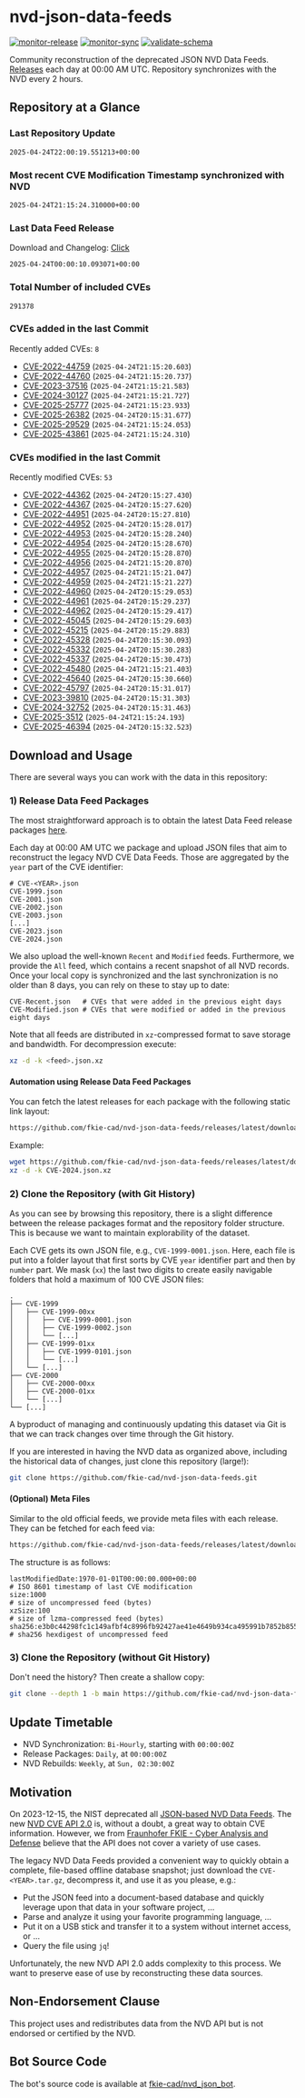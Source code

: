 # nvd-json-data-feeds

[![monitor-release](https://github.com/fkie-cad/nvd-json-data-feeds/actions/workflows/monitor_release.yml/badge.svg)](https://github.com/fkie-cad/nvd-json-data-feeds/actions/workflows/monitor_release.yml)
[![monitor-sync](https://github.com/fkie-cad/nvd-json-data-feeds/actions/workflows/monitor_sync.yml/badge.svg)](https://github.com/fkie-cad/nvd-json-data-feeds/actions/workflows/monitor_sync.yml)
[![validate-schema](https://github.com/fkie-cad/nvd-json-data-feeds/actions/workflows/validate_schema.yml/badge.svg)](https://github.com/fkie-cad/nvd-json-data-feeds/actions/workflows/validate_schema.yml)

Community reconstruction of the deprecated JSON NVD Data Feeds.
[Releases](https://github.com/fkie-cad/nvd-json-data-feeds/releases/latest) each day at 00:00 AM UTC.
Repository synchronizes with the NVD every 2 hours.

## Repository at a Glance

### Last Repository Update

```plain
2025-04-24T22:00:19.551213+00:00
```

### Most recent CVE Modification Timestamp synchronized with NVD

```plain
2025-04-24T21:15:24.310000+00:00
```

### Last Data Feed Release

Download and Changelog: [Click](https://github.com/fkie-cad/nvd-json-data-feeds/releases/latest)

```plain
2025-04-24T00:00:10.093071+00:00
```

### Total Number of included CVEs

```plain
291378
```

### CVEs added in the last Commit

Recently added CVEs: `8`

- [CVE-2022-44759](CVE-2022/CVE-2022-447xx/CVE-2022-44759.json) (`2025-04-24T21:15:20.603`)
- [CVE-2022-44760](CVE-2022/CVE-2022-447xx/CVE-2022-44760.json) (`2025-04-24T21:15:20.737`)
- [CVE-2023-37516](CVE-2023/CVE-2023-375xx/CVE-2023-37516.json) (`2025-04-24T21:15:21.583`)
- [CVE-2024-30127](CVE-2024/CVE-2024-301xx/CVE-2024-30127.json) (`2025-04-24T21:15:21.727`)
- [CVE-2025-25777](CVE-2025/CVE-2025-257xx/CVE-2025-25777.json) (`2025-04-24T21:15:23.933`)
- [CVE-2025-26382](CVE-2025/CVE-2025-263xx/CVE-2025-26382.json) (`2025-04-24T20:15:31.677`)
- [CVE-2025-29529](CVE-2025/CVE-2025-295xx/CVE-2025-29529.json) (`2025-04-24T21:15:24.053`)
- [CVE-2025-43861](CVE-2025/CVE-2025-438xx/CVE-2025-43861.json) (`2025-04-24T21:15:24.310`)


### CVEs modified in the last Commit

Recently modified CVEs: `53`

- [CVE-2022-44362](CVE-2022/CVE-2022-443xx/CVE-2022-44362.json) (`2025-04-24T20:15:27.430`)
- [CVE-2022-44367](CVE-2022/CVE-2022-443xx/CVE-2022-44367.json) (`2025-04-24T20:15:27.620`)
- [CVE-2022-44951](CVE-2022/CVE-2022-449xx/CVE-2022-44951.json) (`2025-04-24T20:15:27.810`)
- [CVE-2022-44952](CVE-2022/CVE-2022-449xx/CVE-2022-44952.json) (`2025-04-24T20:15:28.017`)
- [CVE-2022-44953](CVE-2022/CVE-2022-449xx/CVE-2022-44953.json) (`2025-04-24T20:15:28.240`)
- [CVE-2022-44954](CVE-2022/CVE-2022-449xx/CVE-2022-44954.json) (`2025-04-24T20:15:28.670`)
- [CVE-2022-44955](CVE-2022/CVE-2022-449xx/CVE-2022-44955.json) (`2025-04-24T20:15:28.870`)
- [CVE-2022-44956](CVE-2022/CVE-2022-449xx/CVE-2022-44956.json) (`2025-04-24T21:15:20.870`)
- [CVE-2022-44957](CVE-2022/CVE-2022-449xx/CVE-2022-44957.json) (`2025-04-24T21:15:21.047`)
- [CVE-2022-44959](CVE-2022/CVE-2022-449xx/CVE-2022-44959.json) (`2025-04-24T21:15:21.227`)
- [CVE-2022-44960](CVE-2022/CVE-2022-449xx/CVE-2022-44960.json) (`2025-04-24T20:15:29.053`)
- [CVE-2022-44961](CVE-2022/CVE-2022-449xx/CVE-2022-44961.json) (`2025-04-24T20:15:29.237`)
- [CVE-2022-44962](CVE-2022/CVE-2022-449xx/CVE-2022-44962.json) (`2025-04-24T20:15:29.417`)
- [CVE-2022-45045](CVE-2022/CVE-2022-450xx/CVE-2022-45045.json) (`2025-04-24T20:15:29.603`)
- [CVE-2022-45215](CVE-2022/CVE-2022-452xx/CVE-2022-45215.json) (`2025-04-24T20:15:29.883`)
- [CVE-2022-45328](CVE-2022/CVE-2022-453xx/CVE-2022-45328.json) (`2025-04-24T20:15:30.093`)
- [CVE-2022-45332](CVE-2022/CVE-2022-453xx/CVE-2022-45332.json) (`2025-04-24T20:15:30.283`)
- [CVE-2022-45337](CVE-2022/CVE-2022-453xx/CVE-2022-45337.json) (`2025-04-24T20:15:30.473`)
- [CVE-2022-45480](CVE-2022/CVE-2022-454xx/CVE-2022-45480.json) (`2025-04-24T21:15:21.403`)
- [CVE-2022-45640](CVE-2022/CVE-2022-456xx/CVE-2022-45640.json) (`2025-04-24T20:15:30.660`)
- [CVE-2022-45797](CVE-2022/CVE-2022-457xx/CVE-2022-45797.json) (`2025-04-24T20:15:31.017`)
- [CVE-2023-39810](CVE-2023/CVE-2023-398xx/CVE-2023-39810.json) (`2025-04-24T20:15:31.303`)
- [CVE-2024-32752](CVE-2024/CVE-2024-327xx/CVE-2024-32752.json) (`2025-04-24T20:15:31.463`)
- [CVE-2025-3512](CVE-2025/CVE-2025-35xx/CVE-2025-3512.json) (`2025-04-24T21:15:24.193`)
- [CVE-2025-46394](CVE-2025/CVE-2025-463xx/CVE-2025-46394.json) (`2025-04-24T20:15:32.523`)


## Download and Usage

There are several ways you can work with the data in this repository:

### 1) Release Data Feed Packages

The most straightforward approach is to obtain the latest Data Feed release packages [here](https://github.com/fkie-cad/nvd-json-data-feeds/releases/latest).

Each day at 00:00 AM UTC we package and upload JSON files that aim to reconstruct the legacy NVD CVE Data Feeds.
Those are aggregated by the `year` part of the CVE identifier:

```
# CVE-<YEAR>.json
CVE-1999.json
CVE-2001.json
CVE-2002.json
CVE-2003.json
[...]
CVE-2023.json
CVE-2024.json
```

We also upload the well-known `Recent` and `Modified` feeds.
Furthermore, we provide the `All` feed, which contains a recent snapshot of all NVD records.
Once your local copy is synchronized and the last synchronization is no older than 8 days, you can rely on these to stay up to date:

```plain
CVE-Recent.json   # CVEs that were added in the previous eight days
CVE-Modified.json # CVEs that were modified or added in the previous eight days
```

Note that all feeds are distributed in `xz`-compressed format to save storage and bandwidth.
For decompression execute:

```sh
xz -d -k <feed>.json.xz
```

#### Automation using Release Data Feed Packages

You can fetch the latest releases for each package with the following static link layout:

```sh
https://github.com/fkie-cad/nvd-json-data-feeds/releases/latest/download/CVE-<YEAR>.json.xz
```

Example:

```sh
wget https://github.com/fkie-cad/nvd-json-data-feeds/releases/latest/download/CVE-2024.json.xz
xz -d -k CVE-2024.json.xz
```

### 2) Clone the Repository (with Git History)

As you can see by browsing this repository, there is a slight difference between the release packages format and the repository folder structure.
This is because we want to maintain explorability of the dataset.

Each CVE gets its own JSON file, e.g., `CVE-1999-0001.json`.
Here, each file is put into a folder layout that first sorts by CVE `year` identifier part and then by `number` part.
We mask (`xx`) the last two digits to create easily navigable folders that hold a maximum of 100 CVE JSON files:

```plain
.
├── CVE-1999
│   ├── CVE-1999-00xx
│   │   ├── CVE-1999-0001.json
│   │   ├── CVE-1999-0002.json
│   │   └── [...]
│   ├── CVE-1999-01xx
│   │   ├── CVE-1999-0101.json
│   │   └── [...]
│   └── [...]
├── CVE-2000
│   ├── CVE-2000-00xx
│   ├── CVE-2000-01xx
│   └── [...]
└── [...]
```

A byproduct of managing and continuously updating this dataset via Git is that we can track changes over time through the Git history.

If you are interested in having the NVD data as organized above, including the historical data of changes, just clone this repository (large!):

```sh
git clone https://github.com/fkie-cad/nvd-json-data-feeds.git
```

#### (Optional) Meta Files

Similar to the old official feeds, we provide meta files with each release. They can be fetched for each feed via:

```sh
https://github.com/fkie-cad/nvd-json-data-feeds/releases/latest/download/CVE-<YEAR>.meta
```

The structure is as follows:

```plain
lastModifiedDate:1970-01-01T00:00:00.000+00:00                          # ISO 8601 timestamp of last CVE modification
size:1000                                                               # size of uncompressed feed (bytes)
xzSize:100                                                              # size of lzma-compressed feed (bytes)
sha256:e3b0c44298fc1c149afbf4c8996fb92427ae41e4649b934ca495991b7852b855 # sha256 hexdigest of uncompressed feed
```

### 3) Clone the Repository (without Git History)

Don't need the history? Then create a shallow copy:

```sh
git clone --depth 1 -b main https://github.com/fkie-cad/nvd-json-data-feeds.git
```


## Update Timetable

* NVD Synchronization: `Bi-Hourly`, starting with `00:00:00Z`
* Release Packages: `Daily`, at `00:00:00Z`
* NVD Rebuilds: `Weekly`, at `Sun, 02:30:00Z`


## Motivation

On 2023-12-15, the NIST deprecated all [JSON-based NVD Data Feeds](https://nvd.nist.gov/vuln/data-feeds#divRetirementBanner-1).
The new [NVD CVE API 2.0](https://nvd.nist.gov/developers/vulnerabilities) is, without a doubt, a great way to obtain CVE information.
However, we from [Fraunhofer FKIE - Cyber Analysis and Defense](https://www.fkie.fraunhofer.de/en/departments/cad.html) believe that the API does not cover a variety of use cases.

The legacy NVD Data Feeds provided a convenient way to quickly obtain a complete, file-based offline database snapshot; just download the `CVE-<YEAR>.tar.gz`, decompress it, and use it as you please, e.g.:

- Put the JSON feed into a document-based database and quickly leverage upon that data in your software project, ...
- Parse and analyze it using your favorite programming language, ...
- Put it on a USB stick and transfer it to a system without internet access, or ...
- Query the file using `jq`!

Unfortunately, the new NVD API 2.0 adds complexity to this process.
We want to preserve ease of use by reconstructing these data sources.

## Non-Endorsement Clause

This project uses and redistributes data from the NVD API but is not endorsed or certified by the NVD.

## Bot Source Code

The bot's source code is available at [fkie-cad/nvd\_json\_bot](https://github.com/fkie-cad/nvd_json_bot).